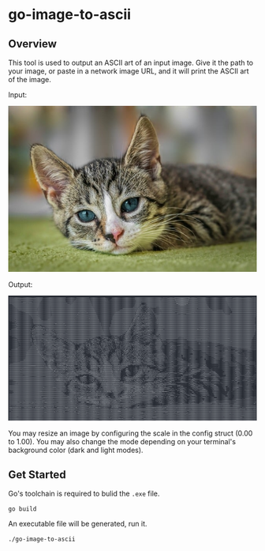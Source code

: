 # go-image-to-ascii

## Overview
This tool is used to output an ASCII art of an input image. Give it the path to your image, or paste in
a network image URL, and it will print the ASCII art of the image.

Input:


![original cat](example_input.jpg)


Output:


![ascii cat](example_output.png)

You may resize an image by configuring the scale in the config struct (0.00 to 1.00). You may also
change the mode depending on your terminal's background color (dark and light modes).

## Get Started
Go's toolchain is required to bulid the `.exe` file.
```
go build
```
An executable file will be generated, run it.
```
./go-image-to-ascii
```

